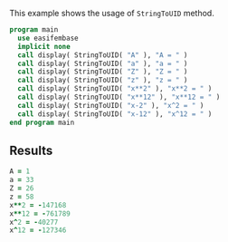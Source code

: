 This example shows the usage of `StringToUID` method.

```fortran
program main
  use easifembase
  implicit none
  call display( StringToUID( "A" ), "A = " )
  call display( StringToUID( "a" ), "a = " )
  call display( StringToUID( "Z" ), "Z = " )
  call display( StringToUID( "z" ), "z = " )
  call display( StringToUID( "x**2" ), "x**2 = " )
  call display( StringToUID( "x**12" ), "x**12 = " )
  call display( StringToUID( "x-2" ), "x^2 = " )
  call display( StringToUID( "x-12" ), "x^12 = " )
end program main
```

## Results

```fortran
A = 1
a = 33
Z = 26
z = 58
x**2 = -147168
x**12 = -761789
x^2 = -40277
x^12 = -127346
```
